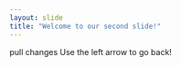 ```yaml
---
layout: slide
title: "Welcome to our second slide!"
---
```

pull changes
Use the left arrow to go back!
